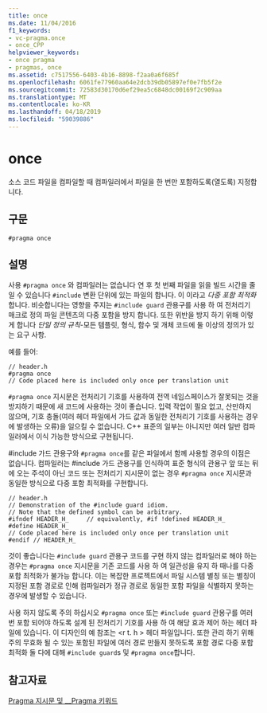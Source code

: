 ```yaml
---
title: once
ms.date: 11/04/2016
f1_keywords:
- vc-pragma.once
- once_CPP
helpviewer_keywords:
- once pragma
- pragmas, once
ms.assetid: c7517556-6403-4b16-8898-f2aa0a6f685f
ms.openlocfilehash: 6061fe77960aa64e2dcb39db05897ef0e7fb5f2e
ms.sourcegitcommit: 72583d30170d6ef29ea5c6848dc00169f2c909aa
ms.translationtype: MT
ms.contentlocale: ko-KR
ms.lasthandoff: 04/18/2019
ms.locfileid: "59039886"
---
```

# <a name="once"></a>once
소스 코드 파일을 컴파일할 때 컴파일러에서 파일을 한 번만 포함하도록(열도록) 지정합니다.

## <a name="syntax"></a>구문

```
#pragma once
```

## <a name="remarks"></a>설명

사용 `#pragma once` 와 컴파일러는 없습니다 연 후 첫 번째 파일을 읽을 빌드 시간을 줄일 수 있습니다 `#include` 변환 단위에 있는 파일의 합니다. 이 이라고 *다중 포함 최적화*합니다. 비슷합니다는 영향을 주지는 `#include guard` 관용구를 사용 하 여 전처리기 매크로 정의 파일 콘텐츠의 다중 포함을 방지 합니다. 또한 위반을 방지 하기 위해 이렇게 합니다 *단일 정의 규칙*-모든 템플릿, 형식, 함수 및 개체 코드에 둘 이상의 정의가 있는 요구 사항.

예를 들어:

```
// header.h
#pragma once
// Code placed here is included only once per translation unit
```

`#pragma once` 지시문은 전처리기 기호를 사용하여 전역 네임스페이스가 잘못되는 것을 방지하기 때문에 새 코드에 사용하는 것이 좋습니다. 입력 작업이 필요 없고, 산만하지 않으며, 기호 충돌(여러 헤더 파일에서 가드 값과 동일한 전처리기 기호를 사용하는 경우에 발생하는 오류)을 일으킬 수 없습니다. C++ 표준의 일부는 아니지만 여러 일반 컴파일러에서 이식 가능한 방식으로 구현됩니다.

#include 가드 관용구와 `#pragma once`를 같은 파일에서 함께 사용할 경우의 이점은 없습니다. 컴파일러는 #include 가드 관용구를 인식하여 표준 형식의 관용구 앞 또는 뒤에 오는 주석이 아닌 코드 또는 전처리기 지시문이 없는 경우 `#pragma once` 지시문과 동일한 방식으로 다중 포함 최적화를 구현합니다.

```
// header.h
// Demonstration of the #include guard idiom.
// Note that the defined symbol can be arbitrary.
#ifndef HEADER_H_     // equivalently, #if !defined HEADER_H_
#define HEADER_H_
// Code placed here is included only once per translation unit
#endif // HEADER_H_
```

것이 좋습니다는 `#include guard` 관용구 코드를 구현 하지 않는 컴파일러로 해야 하는 경우는 `#pragma once` 지시문을 기존 코드를 사용 하 여 일관성을 유지 하 때나를 다중 포함 최적화가 불가능 합니다. 이는 복잡한 프로젝트에서 파일 시스템 별칭 또는 별칭이 지정된 포함 경로로 인해 컴파일러가 정규 경로로 동일한 포함 파일을 식별하지 못하는 경우에 발생할 수 있습니다.

사용 하지 않도록 주의 하십시오 `#pragma once` 또는 `#include guard` 관용구를 여러 번 포함 되어야 하도록 설계 된 전처리기 기호를 사용 하 여 해당 효과 제어 하는 헤더 파일에 있습니다. 이 디자인의 예 참조는 \<r t. h > 헤더 파일입니다. 또한 관리 하기 위해 주의 무효화 될 수 있는 포함된 파일에 여러 경로 만들지 못하도록 포함 경로 다중 포함 최적화 둘 다에 대해 `#include guard`s 및 `#pragma once`합니다.

## <a name="see-also"></a>참고자료

[Pragma 지시문 및 __Pragma 키워드](../preprocessor/pragma-directives-and-the-pragma-keyword.md)